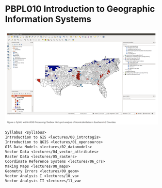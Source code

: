 # PBPL010 Introduction to Geographic Information Systems


![img](./lectures/images/00/qgispysal.png)



```{toctree}
Syllabus <syllabus>
Introduction to GIS <lectures/00_introtogis>
Introduction to QGIS <lectures/01_opensource>
GIS Data Models <lectures/02_datamodels>
Vector Data <lectures/04_vector_attributes>
Raster Data <lectures/05_rasters>
Coordinate Reference Systems <lectures/06_crs>
Making Maps <lectures/08_maps>
Geometry Errors <lectures/09_geom>
Vector Analysis I <lectures/10_va>
Vector Analysis II <lectures/11_va>
```
